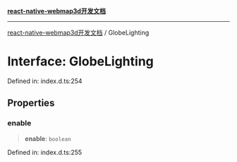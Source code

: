 [**react-native-webmap3d开发文档**](../README.md)

***

[react-native-webmap3d开发文档](../globals.md) / GlobeLighting

# Interface: GlobeLighting

Defined in: index.d.ts:254

## Properties

### enable

> **enable**: `boolean`

Defined in: index.d.ts:255
